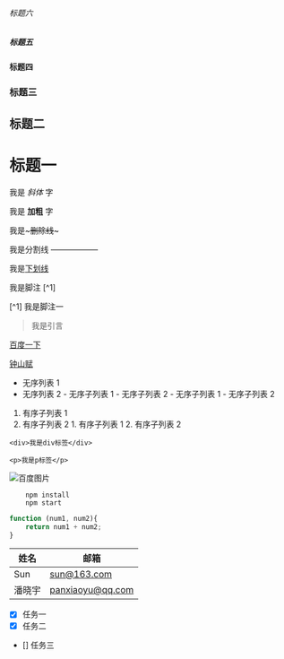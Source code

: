 <!-- 标题 -->

###### 标题六

##### 标题五

#### 标题四

### 标题三

## 标题二

# 标题一

<!-- 斜体 -->

我是 _斜体_ 字

<!-- 加粗 -->

我是 **加粗** 字

<!-- 删除线 -->

我是~~~删除线~~~

<!-- 分割线 -->

我是分割线 ——————

<!-- 下划线 -->

我是<u>下划线</u>

<!-- 脚注 -->

我是脚注 [^1]

[^1] 我是脚注一

<!-- 引言-->

> 我是引言

<!-- 连接 -->

[百度一下](http://www.baidu.com)

[钟山赋](http://wx.uvcsi.com/html5/zhongshanfu/index.html)

<!-- 无序列表 -->

- 无序列表 1
- 无序列表 2 - 无序子列表 1 - 无序子列表 2 - 无序子列表 1 - 无序子列表 2
<!-- 有序列表 -->

1. 有序子列表 1
2. 有序子列表 2 1. 有序子列表 1 2. 有序子列表 2
<!-- 代码 -->

`<div>我是div标签</div>`

`<p>我是p标签</p>`

<!-- 图片 -->

![百度图片](https://dss3.bdstatic.com/70cFv8Sh_Q1YnxGkpoWK1HF6hhy/it/u=1006115686,623828459&fm=26&gp=0.jpg)

<!-- github Markdown -->
<!-- 代码块 -->

```
    npm install
    npm start
```

```Javascript
function (num1, num2){
    return num1 + num2;
}
```

<!-- 表格 -->

| 姓名   | 邮箱             |
| ------ | ---------------- |
| Sun    | sun@163.com      |
| 潘晓宇 | panxiaoyu@qq.com |

<!-- 任务列表 -->

- [x] 任务一
- [x] 任务二
- [] 任务三
